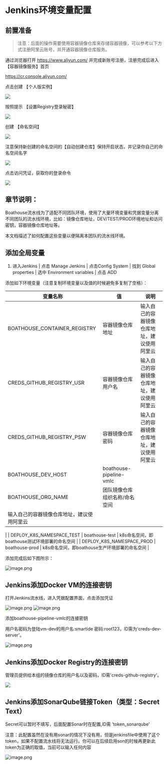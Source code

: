 # Jenkins环境变量配置

## 前置准备



> 注意：后面的操作需要使用容器镜像仓库来存储容器镜像，可以参考以下方式注册阿里云账号，并开通容器镜像仓库服务。

通过浏览器打开 https://www.aliyun.com/ 并完成新账号注册，注册完成后进入 【容器镜像服务】首页


https://cr.console.aliyun.com/

点击创建 【个人版实例】

![](images/20221028222918.png)  

按照提示 【设置Registry登录秘密】

![](images/20221028222931.png)  

创建 【命名空间】

![](images/20221028222944.png)  

注意保持新创建的命名空间的【自动创建仓库】保持开启状态，并记录你自己的命名空间名字

![](images/20221028223002.png)  

点击访问凭证，获取你的登录命令

![](images/20221028223030.png)  

## 章节说明：

Boathouse流水线为了适配不同团队环境，使用了大量环境变量和凭据变量分离不同团队的流水线环境，比如：镜像仓库地址，DEV/TEST/PROD环境地址和访问密钥，容器镜像仓库地址等。

本文档描述了如何配置这些变量以便隔离本团队的流水线环境。

## 添加全局变量

1. 进入Jenkins | 点击 Manage Jenkins | 点击Config System | 找到 Global properties | 选中 Environment variables | 点击 ADD

添加如下环境变量（注意复制环境变量以及值的时候避免多复制了空格）：


| 变量名称 | 值 | 说明  |
| ------------ | --------- | --------- |
| BOATHOUSE_CONTAINER_REGISTRY  | 容器镜像仓库地址 | 输入自己的容器镜像仓库地址，建议使用阿里云 |
| CREDS_GITHUB_REGISTRY_USR  | 容器镜像仓库用户名|输入自己的容器镜像仓库地址，建议使用阿里云 |
| CREDS_GITHUB_REGISTRY_PSW  | 容器镜像仓库密码| 输入自己的容器镜像仓库地址，建议使用阿里云 |
| BOATHOUSE_DEV_HOST  | boathouse-pipeline-vmlc  |
| BOATHOUSE_ORG_NAME | 团队镜像仓库组织名称/命名空间
  | 输入自己的容器镜像仓库地址，建议使用阿里云
 |
| DEPLOY_K8S_NAMESPACE_TEST | boathouse-test | k8s命名空间，即boathouse测试环境部署的命名空间 |
| DEPLOY_K8S_NAMESPACE_PROD | boathouse-prod | k8s命名空间，即boathouse生产环境部署的命名空间 |


添加完成后如下图所示：

![image.png](images/jenkins-add-envs.png)

## Jenkins添加Docker VM的连接密钥

打开Jenkins流水线，进入凭据配置界面，点击添加凭证

![image.png](images/2021-10-14_9-13-09.png)
![image.png](images/2021-10-14_10-34-30.png)

添加boathouse-pipeline-vmlc的连接密钥

用户名密码为登陆vm-dev的用户名:smartide 密码:root123，ID需为‘creds-dev-server’。

![image.png](images/teamguide-cd-02.png)

## Jenkins添加Docker Registry的连接密钥

管理员提供给本组的镜像仓库的用户名以及密码，ID需'creds-github-registry’。

![](images/20221026173216.png)  

## Jenkins添加SonarQube链接Token（类型：Secret Text）

Secret可以暂时不填写，后面配置Sonar时在配置,ID需 ‘token_sonarqube’

注意：此配置虽然在没有用sonar的情况下没有用，但是jenkinsfile中使用了这个token，如果不配置流水线将无法运行。你可以在后续启用son的时候再更新此token为正确的取值，当前可以输入任何内容

![image.png](images/sonar01.png)
